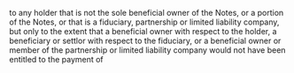 to any holder that is not the sole beneficial owner of the Notes, or a portion of the Notes, or that is a
fiduciary, partnership or limited liability company, but only to the extent that a beneficial owner with
respect to the holder, a beneficiary or settlor with respect to the fiduciary, or a beneficial owner or
member of the partnership or limited liability company would not have been entitled to the payment of